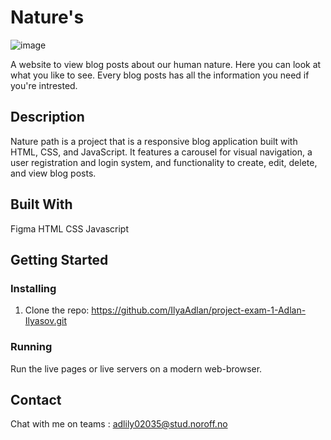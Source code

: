 # Nature's 

![image](file:///C:/Users/ADNAN/Pictures/rainy_days_upper_half.png)

A website to view blog posts about our human nature. Here you can look at what you like to see.
Every blog posts has all the information you need if you're intrested.


## Description

Nature path is a project that is a responsive blog application built with HTML, CSS, and JavaScript.
It features a carousel for visual navigation, a user registration and login system, and functionality to create, edit, delete, and view blog posts.


## Built With

Figma
HTML
CSS
Javascript

## Getting Started

### Installing

1. Clone the repo: https://github.com/IlyaAdlan/project-exam-1-Adlan-Ilyasov.git


### Running

Run the live pages or live servers on a modern web-browser.


## Contact

Chat with me on teams : adlily02035@stud.noroff.no
